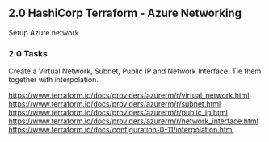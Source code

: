 ## 2.0 HashiCorp Terraform - Azure Networking
Setup Azure network

### 2.0 Tasks
Create a Virtual Network, Subnet, Public IP and Network Interface. Tie them together with interpolation.

https://www.terraform.io/docs/providers/azurerm/r/virtual_network.html
https://www.terraform.io/docs/providers/azurerm/r/subnet.html
https://www.terraform.io/docs/providers/azurerm/r/public_ip.html
https://www.terraform.io/docs/providers/azurerm/r/network_interface.html
https://www.terraform.io/docs/configuration-0-11/interpolation.html
